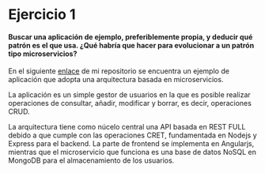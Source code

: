 # Ejercicio 1 

#### Buscar una aplicación de ejemplo, preferiblemente propia, y deducir qué patrón es el que usa. ¿Qué habría que hacer para evolucionar a un patrón tipo microservicios?

En el siguiente [enlace](https://github.com/jmanday/MEAN/tree/master/Proyecto2) de mi repositorio se encuentra un ejemplo de aplicación que adopta una arquitectura basada en microservicios.

La aplicación es un simple gestor de usuarios en la que es posible realizar operaciones de consultar, añadir, modificar y borrar, es decir, operaciones CRUD.

La arquitectura tiene como núcelo central una API basada en REST FULL debido a que cumple con las operaciones CRET, fundamentada en Nodejs y Express para el backend. La parte de frontend se implementa en Angularjs, mientras que el microservicio que funciona es una base de datos NoSQL en MongoDB para el almacenamiento de los usuarios.  